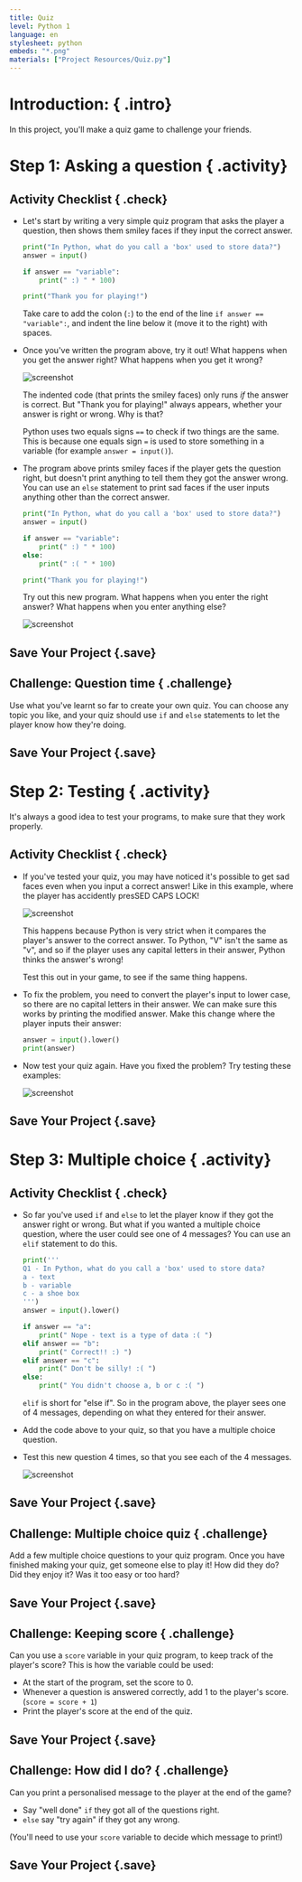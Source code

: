 ```yaml
---
title: Quiz
level: Python 1
language: en
stylesheet: python
embeds: "*.png"
materials: ["Project Resources/Quiz.py"]
---
```


# Introduction:  { .intro}

In this project, you'll make a quiz game to challenge your friends.

# Step 1: Asking a question { .activity}

## Activity Checklist { .check}

+ Let's start by writing a very simple quiz program that asks the player a question, then shows them smiley faces if they input the correct answer.

	```python
	print("In Python, what do you call a 'box' used to store data?")
	answer = input()

	if answer == "variable":
		print(" :) " * 100)

	print("Thank you for playing!")
	```

	Take care to add the colon (`:`) to the end of the line `if answer == "variable":`, and indent the line below it (move it to the right) with spaces.

+ Once you've written the program above, try it out! What happens when you get the answer right? What happens when you get it wrong?

	![screenshot](quiz-if.png)

	The indented code (that prints the smiley faces) only runs *if* the answer is correct. But "Thank you for playing!" always appears, whether your answer is right or wrong. Why is that?

	Python uses two equals signs `==` to check if two things are the same. This is because one equals sign `=` is used to store something in a variable (for example `answer = input()`).

+ The program above prints smiley faces if the player gets the question right, but doesn't print anything to tell them they got the answer wrong. You can use an `else` statement to print sad faces if the user inputs anything other than the correct answer.

	```python
	print("In Python, what do you call a 'box' used to store data?")
	answer = input()

	if answer == "variable":
		print(" :) " * 100)
	else:
		print(" :( " * 100)

	print("Thank you for playing!")
	```

	Try out this new program. What happens when you enter the right answer? What happens when you enter anything else?

	![screenshot](quiz-if-else.png)

## Save Your Project {.save}

## Challenge: Question time { .challenge}

Use what you've learnt so far to create your own quiz. You can choose any topic you like, and your quiz should use `if` and `else` statements to let the player know how they're doing.

## Save Your Project {.save}

# Step 2: Testing { .activity}

It's always a good idea to test your programs, to make sure that they work properly.

## Activity Checklist { .check}

+ If you've tested your quiz, you may have noticed it's possible to get sad faces even when you input a correct answer! Like in this example, where the player has accidently presSED CAPS LOCK!

	![screenshot](quiz-test.png)

	This happens because Python is very strict when it compares the player's answer to the correct answer. To Python, "V" isn't the same as "v", and so if the player uses any capital letters in their answer, Python thinks the answer's wrong!

	Test this out in your game, to see if the same thing happens.

+ To fix the problem, you need to convert the player's input to lower case, so there are no capital letters in their answer. We can make sure this works by printing the modified answer. Make this change where the player inputs their answer:

	```python
	answer = input().lower()
	print(answer)
	```

+ Now test your quiz again. Have you fixed the problem? Try testing these examples:

	![screenshot](quiz-test-lower.png)

## Save Your Project {.save}

# Step 3: Multiple choice { .activity}

## Activity Checklist { .check}

+ So far you've used `if` and `else` to let the player know if they got the answer right or wrong. But what if you wanted a multiple choice question, where the user could see one of 4 messages? You can use an `elif` statement to do this.

	```python
	print('''
	Q1 - In Python, what do you call a 'box' used to store data?
	a - text
	b - variable
	c - a shoe box
	''')
	answer = input().lower()

	if answer == "a":
		print(" Nope - text is a type of data :( ")
	elif answer == "b":
		print(" Correct!! :) ")
	elif answer == "c":
		print(" Don't be silly! :( ")
	else:
		print(" You didn't choose a, b or c :( ")
	```

	`elif` is short for "else if". So in the program above, the player sees one of 4 messages, depending on what they entered for their answer.

+ Add the code above to your quiz, so that you have a multiple choice question.

+ Test this new question 4 times, so that you see each of the 4 messages.

	![screenshot](quiz-elif.png)

## Save Your Project {.save}

## Challenge: Multiple choice quiz  { .challenge}

Add a few multiple choice questions to your quiz program. Once you have finished making your quiz, get someone else to play it! How did they do? Did they enjoy it? Was it too easy or too hard?

## Save Your Project {.save}

## Challenge: Keeping score  { .challenge}

Can you use a `score` variable in your quiz program, to keep track of the player's score? This is how the variable could be used:

+ At the start of the program, set the score to 0.
+ Whenever a question is answered correctly, add 1 to the player's score. (`score = score + 1`)
+ Print the player's score at the end of the quiz.

## Save Your Project {.save}

## Challenge: How did I do?  { .challenge}

Can you print a personalised message to the player at the end of the game?

+ Say "well done" `if` they got all of the questions right.
+ `else` say "try again" if they got any wrong.

(You'll need to use your `score` variable to decide which message to print!)

## Save Your Project {.save}
